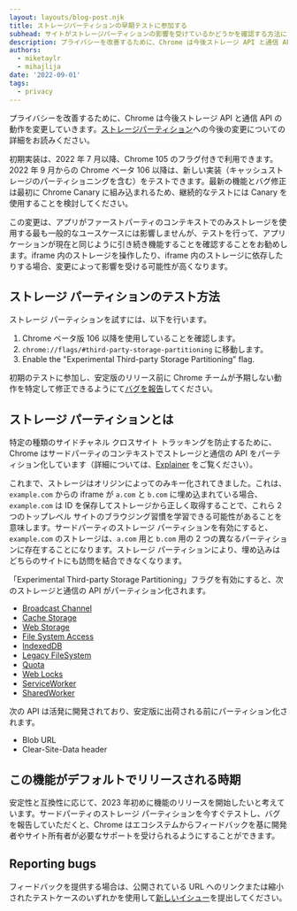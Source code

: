 ```yaml
---
layout: layouts/blog-post.njk
title: ストレージパーティションの早期テストに参加する
subhead: サイトがストレージパーティションの影響を受けているかどうかを確認する方法について。
description: プライバシーを改善するために、Chrome は今後ストレージ API と通信 API の動作を変更していきます。今後の変更と、サイトにストレージパーティションによる影響があるかどうかを確認する方法についての詳細をお読みください。
authors:
  - miketaylr
  - mihajlija
date: '2022-09-01'
tags:
  - privacy
---
```


プライバシーを改善するために、Chrome は今後ストレージ API と通信 API の動作を変更していきます。[ストレージパーティション](/docs/privacy-sandbox/storage-partitioning/)への今後の変更についての詳細をお読みください。

初期実装は、2022 年 7 月以降、Chrome 105 のフラグ付きで利用できます。2022 年 9 月からの Chrome ベータ 106 以降は、新しい実装（キャッシュストレージのパーティショニングを含む）をテストできます。最新の機能とバグ修正は最初に Chrome Canary に組み込まれるため、継続的なテストには Canary を使用することを検討してください。

この変更は、アプリがファーストパーティのコンテキストでのみストレージを使用する最も一般的なユースケースには影響しませんが、テストを行って、アプリケーションが現在と同じように引き続き機能することを確認することをお勧めします。iframe 内のストレージを操作したり、iframe 内のストレージに依存したりする場合、変更によって影響を受ける可能性が高くなります。

## ストレージ パーティションのテスト方法

ストレージ パーティションを試すには、以下を行います。

1. Chrome ベータ版 106 以降を使用していることを確認します。
2. `chrome://flags/#third-party-storage-partitioning` に移動します。
3. Enable the "Experimental Third-party Storage Partitioning" flag.

初期のテストに参加し、安定版のリリース前に Chrome チームが予期しない動作を特定して修正できるようにて[バグを報告](https://bugs.chromium.org/p/chromium/issues/entry?labels=StoragePartitioning-trial-bugs&components=Blink%3EStorage)してください。

## ストレージ パーティションとは

特定の種類のサイドチャネル クロスサイト トラッキングを防止するために、Chrome はサードパーティのコンテキストでストレージと通信の API をパーティション化しています（詳細については、[Explainer](https://github.com/wanderview/quota-storage-partitioning/blob/main/explainer.md#introduction) をご覧ください）。

これまで、ストレージはオリジンによってのみキー化されてきました。これは、`example.com` からの iframe が `a.com` と `b.com` に埋め込まれている場合、`example.com` は ID を保存してストレージから正しく取得することで、これら 2 つのトップレベル サイトのブラウジング習慣を学習できる可能性があることを意味します。サードパーティのストレージ パーティションを有効にすると、 `example.com` のストレージは、`a.com` 用と `b.com` 用の 2 つの異なるパーティションに存在することになります。ストレージ パーティションにより、埋め込みはどちらのサイトにも訪問を結合できなくなります。

「Experimental Third-party Storage Partitioning」フラグを有効にすると、次のストレージと通信の API がパーティション化されます。

- [Broadcast Channel](https://developer.mozilla.org/docs/Web/API/Broadcast_Channel_API)
- [Cache Storage](https://developer.mozilla.org/docs/Web/API/CacheStorage)
- [Web Storage](https://developer.mozilla.org/docs/Web/API/Web_Storage_API)
- [File System Access](https://developer.mozilla.org/docs/Web/API/File_System_Access_API)
- [IndexedDB](https://developer.mozilla.org/docs/Web/API/IndexedDB_API)
- [Legacy FileSystem](https://developer.mozilla.org/docs/Web/API/FileSystem)
- [Quota](https://developer.mozilla.org/docs/Web/API/StorageManager)
- [Web Locks](https://developer.mozilla.org/docs/Web/API/Web_Locks_API)
- [ServiceWorker](https://developer.mozilla.org/docs/Web/API/Service_Worker_API)
- [SharedWorker](https://developer.mozilla.org/docs/Web/API/SharedWorker)

次の API は活発に開発されており、安定版に出荷される前にパーティション化されます。

- Blob URL
- Clear-Site-Data header

## この機能がデフォルトでリリースされる時期

安定性と互換性に応じて、2023 年初めに機能のリリースを開始したいと考えています。サードパーティのストレージ パーティションを今すぐテストし、バグを報告していただくと、Chrome はエコシステムからフィードバックを基に開発者やサイト所有者が必要なサポートを受けられるようにすることができます。

## Reporting bugs

フィードバックを提供する場合は、公開されている URL へのリンクまたは縮小されたテストケースのいずれかを使用して[新しいイシュー](https://bugs.chromium.org/p/chromium/issues/entry?labels=Proj-StoragePartitioningTrial&components=Blink%3EStorage)を提出してください。
